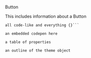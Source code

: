 Button

This includes information about a Button

```some sample code here
all code-like and everything {}```

an embedded codepen here

a table of properties

an outline of the theme object
